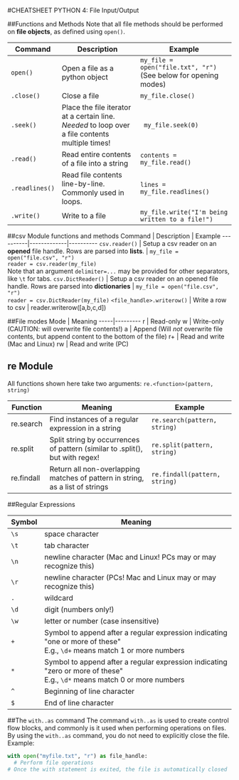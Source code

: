 #CHEATSHEET PYTHON 4: File Input/Output

##Functions and Methods
Note that all file methods should be performed on **file objects**, as defined using `open()`. 

Command  |  Description | Example
----------|-------------|----------
`open()` | Open a file as a python object |`my_file = open("file.txt", "r")` (See below for opening modes)
`.close()`| Close a file | `my_file.close()`
`.seek()` | Place the file iterator at a certain line. *Needed* to loop over a file contents multiple times! | ` my_file.seek(0)`
`.read()` | Read entire contents of a file into a string | `contents = my_file.read()`
`.readlines()` | Read file contents line-by-line. Commonly used in loops. | `lines = my_file.readlines()`
`.write()` | Write to a file | `my_file.write("I'm being written to a file!")`

##csv Module functions and methods
Command  |  Description | Example
----------|-------------|----------
`csv.reader()` | Setup a csv reader on an **opened** file handle. Rows are parsed into **lists**. | `my_file = open("file.csv", "r")`<br>`reader = csv.reader(my_file)`<br> Note that an argument `delimiter=...` may be provided for other separators, like `\t` for tabs.
`csv.DictReader()` | Setup a csv reader on an opened file handle. Rows are parsed into **dictionaries** |  `my_file = open("file.csv", "r")`<br>`reader = csv.DictReader(my_file)`
`<file_handle>.writerow()` | Write a row to csv | reader.writerow([a,b,c,d])

##File modes
Mode | Meaning
-----|---------
r | Read-only
w | Write-only (CAUTION: will overwrite file contents!)
a | Append (Will *not* overwrite file contents, but append content to the bottom of the file)
r+ | Read and write (Mac and Linux)
rw | Read and write (PC)

## re Module
All functions shown here take two arguments: `re.<function>(pattern, string)`

Function | Meaning | Example
---------|---------|--------
re.search | Find instances of a regular expression in a string | `re.search(pattern, string)`
re.split | Split string by occurrences of pattern (similar to .split(), but with regex! | `re.split(pattern, string)`
re.findall | Return all non-overlapping matches of pattern in string, as a list of strings | `re.findall(pattern, string)`


##Regular Expressions

Symbol | Meaning
-------|---------
`\s`   | space character
`\t`   | tab character
`\n`   | newline character (Mac and Linux! PCs may or may recognize this)
`\r`   | newline character (PCs! Mac and Linux may or may recognize this)
`.`    | wildcard
`\d`   | digit (numbers only!)
`\w`   | letter or number (case insensitive)
`+`    | Symbol to append after a regular expression indicating "one or more of these" <br> E.g., `\d+` means match 1 or more numbers
`*`    | Symbol to append after a regular expression indicating "zero or more of these" <br> E.g., `\d*` means match 0 or more numbers
`^`    | Beginning of line character
`$`    | End of line character

##The `with..as` command
The command `with..as` is used to create control flow blocks, and commonly is it used when performing operations on files. By using the `with..as` command, you do not need to explicitly close the file.
Example:
```python
with open("myfile.txt", "r") as file_handle:
  # Perform file operations
# Once the with statement is exited, the file is automatically closed
```
